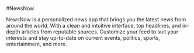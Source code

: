 #NewsNow

NewsNow is a personalized news app that brings you the latest news from around the world. With a clean and intuitive interface, top headlines, and in-depth articles from reputable sources. Customize your feed to suit your interests and stay up-to-date on current events, politics, sports, entertainment, and more.
